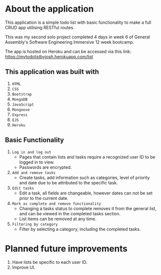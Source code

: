 # About the application
This application is a simple todo list with basic functionality to make a full CRUD app utilising RESTful routes.

This was my second solo project completed 4 days in week 6 of General Assembly's Software Engineering Immersive 12 week bootcamp.

The app is hosted on Heroku and can be accessed via this link: https://mytodolistbyjosh.herokuapp.com/list

## This application was built with
1. `HTML`
2. `CSS`
3. `Bootstrap`
4. `MongoDB`
5. `JavaScript`
6. `Mongoose`
7. `Express`
8. `EJS`
9. `Heroku`


## Basic Functionality
1. `Log in and log out`
    - Pages that contain lists and tasks require a recognized user ID to be logged in to view.
    - Passwords are encrypted.
2. `Add and remove tasks`
    - Create tasks, add information such as categories, level of priority and date due to be attributed to the specific task.
3. `Edit tasks`
    - Edit a task, all fields are changeable, however dates can not be set prior to the current date.
3. `Mark as complete and remove functionality`
    - Changing a tasks status to complete removes it from the general list, and can be viewed in the completed tasks section.
    - List items can be removed at any time.
4. `Filtering by category`
    - Filter by selecting a category, including the completed tasks.


# Planned future improvements

1. Have lists be specific to each user ID.
2. Improve UI.

